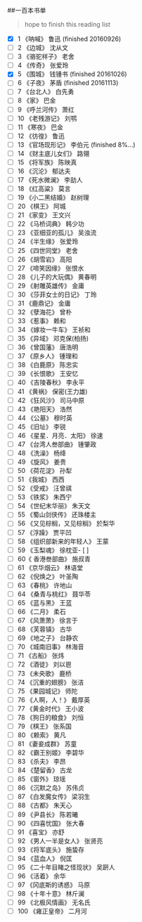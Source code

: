 ##一百本书单

> hope to finish this reading list


- [x] 1 《呐喊》 鲁迅 (finished 20160926)
- [ ] 2 《边城》 沈从文
- [ ] 3 《骆驼祥子》 老舍
- [ ] 4 《传奇》 张爱玲
- [x] 5 《围城》 钱锺书 (finished 20161026)
- [ ] 6 《子夜》 茅盾 (finished 20161113)
- [ ] 7 《台北人》 白先勇
- [ ] 8 《家》 巴金
- [ ] 9 《呼兰河传》 萧红
- [ ] 10 《老残游记》 刘鹗
- [ ] 11 《寒夜》 巴金
- [ ] 12 《彷徨》 鲁迅
- [ ] 13 《官场现形记》 李伯元 (finished 8%...)
- [ ] 14 《财主底儿女们》 路翎
- [ ] 15 《将军族》 陈映真
- [ ] 16 《沉沦》 郁达夫
- [ ] 17 《死水微澜》 李劼人
- [ ] 18 《红高粱》 莫言
- [ ] 19 《小二黑结婚》 赵树理
- [ ] 20 《棋王》 阿城
- [ ] 21 《家变》 王文兴
- [ ] 22 《马桥词典》 韩少功
- [ ] 23 《亚细亚的孤儿》 吴浊流
- [ ] 24 《半生缘》 张爱玲
- [ ] 25 《四世同堂》 老舍
- [ ] 26 《胡雪岩》 高阳
- [ ] 27 《啼笑因缘》 张恨水
- [ ] 28 《儿子的大玩偶》 黄春明
- [ ] 29 《射雕英雄传》 金庸
- [ ] 30 《莎菲女士的日记》 丁玲
- [ ] 31 《鹿鼎记》 金庸
- [ ] 32 《孽海花》 曾朴
- [ ] 33 《惹事》 赖和
- [ ] 34 《嫁妆一牛车》 王祯和
- [ ] 35 《异域》 邓克保(柏扬)
- [ ] 36 《曾国藩》 唐浩明
- [ ] 37 《原乡人》 锺理和
- [ ] 38 《白鹿原》 陈忠实
- [ ] 39 《长恨歌》 王安忆
- [ ] 40 《吉陵春秋》 李永平
- [ ] 41 《黄祸》 保密(王力雄)
- [ ] 42 《狂风沙》 司马中原
- [ ] 43 《艳阳天》 浩然
- [ ] 44 《公墓》 穆时英
- [ ] 45 《旧址》 李锐
- [ ] 46 《星星．月亮．太阳》 徐速
- [ ] 47 《台湾人叁部曲》 锺肇政
- [ ] 48 《洗澡》 杨绛
- [ ] 49 《旋风》 姜贵
- [ ] 50 《荷花淀》 孙犁
- [ ] 51 《我城》 西西
- [ ] 52 《受戒》 汪曾祺
- [ ] 53 《铁浆》 朱西宁
- [ ] 54 《世纪末华丽》 朱天文
- [ ] 55 《蜀山剑侠传》 还珠楼主
- [ ] 56 《又见棕榈，又见棕榈》 於梨华
- [ ] 57 《浮躁》 贾平凹
- [ ] 58 《组织部新来的年轻人》 王蒙
- [ ] 59 《玉梨魂》 徐枕亚- [ ]
- [ ] 60《 香港叁部曲》 施叔青
- [ ] 61 《京华烟云》 林语堂
- [ ] 62 《倪焕之》 叶圣陶
- [ ] 63 《春桃》 许地山
- [ ] 64 《桑青与桃红》 聂华苓
- [ ] 65 《蓝与黑》 王蓝
- [ ] 66 《二月》 柔石
- [ ] 67 《风萧萧》 徐言于
- [ ] 68 《芙蓉镇》 古华
- [ ] 69 《地之子》 台静农
- [ ] 70 《城南旧事》 林海音
- [ ] 71 《古船》 张炜
- [ ] 72 《酒徒》 刘以鬯
- [ ] 73 《未央歌》 鹿桥
- [ ] 74 《沉重的翅膀》 张洁
- [ ] 75 《果园城记》 师陀
- [ ] 76 《人啊，人！》 戴厚英
- [ ] 77 《黄金时代》 王小波
- [ ] 78 《狗日的粮食》 刘恒
- [ ] 79 《棋王》 张系国
- [ ] 80 《赖索》 黄凡
- [ ] 81 《妻妾成群》 苏童
- [ ] 82 《霸王别姬》 李碧华
- [ ] 83 《杀夫》 李昂
- [ ] 84 《楚留香》 古龙
- [ ] 85 《窗外》 琼瑶
- [ ] 86 《沉默之岛》 苏伟贞
- [ ] 87 《白发魔女传》 梁羽生
- [ ] 88 《古都》 朱天心
- [ ] 89 《尹县长》 陈若曦
- [ ] 90 《四喜忧国》 张大春
- [ ] 91 《喜宝》 亦舒
- [ ] 92 《男人一半是女人》 张贤亮
- [ ] 93 《将军底头》 施蛰存
- [ ] 94 《蓝血人》 倪匡
- [ ] 95 《二十年目睹之怪现状》 吴趼人
- [ ] 96 《活着》 余华
- [ ] 97 《冈底斯的诱惑》 马原
- [ ] 98 《十年十意》 林斤澜
- [ ] 99 《北极风情画》 无名氏
- [ ] 100 《雍正皇帝》 二月河
